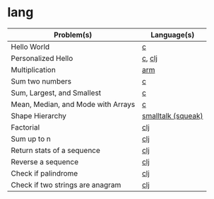 # lang

Problem(s) | Language(s)
--- | ---
Hello World | [c](https://github.com/hoanhan101/lang/blob/master/c/hello_world.c)
Personalized Hello | [c](https://github.com/hoanhan101/lang/blob/master/c/personalized_hello.c), [clj](https://github.com/hoanhan101/lang/blob/master/clj/personalized-hello.clj)
Multiplication | [arm](https://github.com/hoanhan101/lang/blob/master/arm/FastMultiply)
Sum two numbers | [c](https://github.com/hoanhan101/lang/blob/master/c/sum_two_int.c)
Sum, Largest, and Smallest | [c](https://github.com/hoanhan101/lang/blob/master/c/sum_largest_smallest.c)
Mean, Median, and Mode with Arrays | [c](https://github.com/hoanhan101/lang/blob/master/c/mean_median_mode.c)
Shape Hierarchy | [smalltalk (squeak)](https://github.com/hoanhan101/lang/blob/master/smalltalk/Shape.st)
Factorial | [clj](https://github.com/hoanhan101/lang/blob/master/clj/factorial.clj)
Sum up to n | [clj](https://github.com/hoanhan101/lang/blob/master/clj/sum-up-to-n.clj)
Return stats of a sequence | [clj](https://github.com/hoanhan101/lang/blob/master/clj/stats.clj)
Reverse a sequence | [clj](https://github.com/hoanhan101/lang/blob/master/clj/reverse-seq.clj)
Check if palindrome | [clj](https://github.com/hoanhan101/lang/blob/master/clj/palindrome.clj)
Check if two strings are anagram | [clj](https://github.com/hoanhan101/lang/blob/master/clj/anagram.clj)
